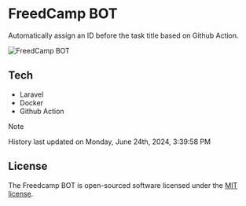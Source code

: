 # FreedCamp BOT

Automatically assign an ID before the task title based on Github Action.

![FreedCamp BOT](https://repository-images.githubusercontent.com/737932867/7d34798b-2680-471c-b089-a78a718d3d6a)

## Tech

- Laravel
- Docker
- Github Action

> [!NOTE]  
> History last updated on Monday, June 24th, 2024, 3:39:58 PM

## License

The Freedcamp BOT is open-sourced software licensed under the [MIT license](https://opensource.org/licenses/MIT).
